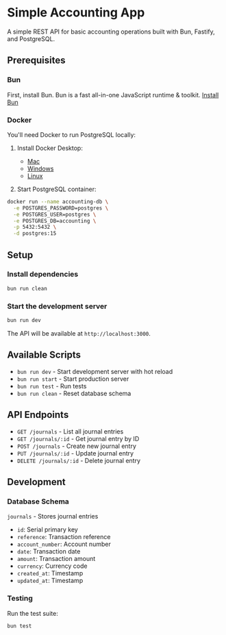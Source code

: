 # Simple Accounting App

A simple REST API for basic accounting operations built with Bun, Fastify, and PostgreSQL.

## Prerequisites

### Bun

First, install Bun. Bun is a fast all-in-one JavaScript runtime & toolkit.
[Install Bun](https://bun.sh/docs/installation)

### Docker

You'll need Docker to run PostgreSQL locally:

1. Install Docker Desktop:

   - [Mac](https://docs.docker.com/desktop/install/mac-install/)
   - [Windows](https://docs.docker.com/desktop/install/windows-install/)
   - [Linux](https://docs.docker.com/desktop/install/linux-install/)

2. Start PostgreSQL container:

```bash
docker run --name accounting-db \
  -e POSTGRES_PASSWORD=postgres \
  -e POSTGRES_USER=postgres \
  -e POSTGRES_DB=accounting \
  -p 5432:5432 \
  -d postgres:15
```

## Setup

### Install dependencies

```bash
bun run clean
```

### Start the development server

```bash
bun run dev
```

The API will be available at `http://localhost:3000`.

## Available Scripts

- `bun run dev` - Start development server with hot reload
- `bun run start` - Start production server
- `bun run test` - Run tests
- `bun run clean` - Reset database schema

## API Endpoints

- `GET /journals` - List all journal entries
- `GET /journals/:id` - Get journal entry by ID
- `POST /journals` - Create new journal entry
- `PUT /journals/:id` - Update journal entry
- `DELETE /journals/:id` - Delete journal entry

## Development

### Database Schema

`journals` - Stores journal entries

- `id`: Serial primary key
- `reference`: Transaction reference
- `account_number`: Account number
- `date`: Transaction date
- `amount`: Transaction amount
- `currency`: Currency code
- `created_at`: Timestamp
- `updated_at`: Timestamp

### Testing

Run the test suite:

```bash
bun test
```
